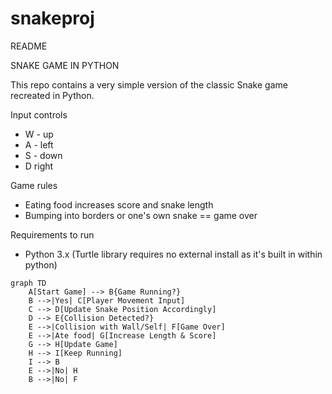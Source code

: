 # snakeproj

README

SNAKE GAME IN PYTHON

This repo contains a very simple version of the classic Snake game recreated in Python.

Input controls
- W - up
- A - left
- S - down
- D right

Game rules
- Eating food increases score and snake length
- Bumping into borders or one's own snake == game over


Requirements to run
- Python 3.x (Turtle library requires no external install as it's built in within python)


``` mermaid
graph TD
    A[Start Game] --> B{Game Running?}
    B -->|Yes| C[Player Movement Input]
    C --> D[Update Snake Position Accordingly]
    D --> E{Collision Detected?}
    E -->|Collision with Wall/Self| F[Game Over]
    E -->|Ate food| G[Increase Length & Score]
    G --> H[Update Game]
    H --> I[Keep Running]
    I --> B
    E -->|No| H
    B -->|No| F
``` 
